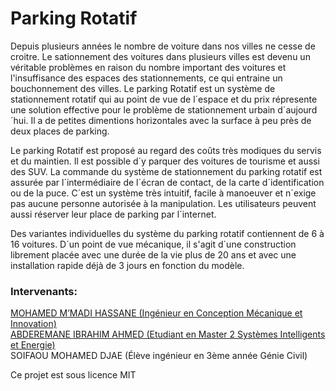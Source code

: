 # Parking Rotatif

Depuis plusieurs années le nombre de voiture dans nos villes ne cesse de croitre. 
Le sationnement des voitures dans plusieurs villes est devenu un véritable problèmes en raison du nombre important des voitures 
et l'insuffisance des espaces des stationnements, ce qui entraine un bouchonnement des villes. Le parking Rotatif est un système de stationnement rotatif qui au point de vue de l´espace et du prix répresente une solution effective pour le problème de stationnement urbain d´aujourd´hui. Il a de petites dimentions horizontales avec la surface à peu près de deux places de parking.

Le parking Rotatif est proposé au regard des coûts très modiques du servis et du maintien. Il est possible d´y parquer des voitures de tourisme et aussi des SUV. La commande du système de stationnement du parking rotatif est assurée par l´intermédiaire de l´écran de contact, de la carte d´identification ou de la puce. C´est un système très intuitif, facile à manoeuver et n´exige pas aucune personne autorisée à la manipulation. Les utilisateurs peuvent aussi réserver leur place de parking par l´internet.

Des variantes individuelles du système du parking rotatif contiennent de 6 à 16 voitures. D´un point de vue mécanique, il s'agit d´une construction librement placée avec une durée de la vie plus de 20 ans et avec une installation rapide déjà de 3 jours en fonction du modèle.

### Intervenants: 

[MOHAMED M’MADI HASSANE (Ingénieur en Conception Mécanique et Innovation)](http://acem.tech/utilisateurs/profile/3)\
[ABDEREMANE IBRAHIM AHMED (Etudiant en Master 2 Systèmes Intelligents et Energie)](http://acem.tech/posts/article/4)\
SOIFAOU MOHAMED DJAE (Élève ingénieur en 3ème année Génie Civil)

Ce projet est sous licence MIT

